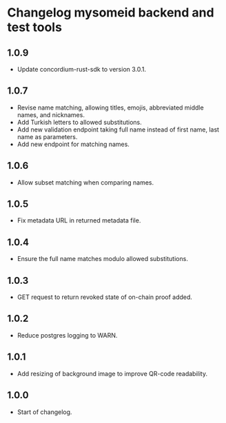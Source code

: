 # Changelog mysomeid backend and test tools

## 1.0.9

- Update concordium-rust-sdk to version 3.0.1.

## 1.0.7

- Revise name matching, allowing titles, emojis, abbreviated middle names, and nicknames.
- Add Turkish letters to allowed substitutions.
- Add new validation endpoint taking full name instead of first name, last name as parameters.
- Add new endpoint for matching names.

## 1.0.6

- Allow subset matching when comparing names.

## 1.0.5

- Fix metadata URL in returned metadata file.

## 1.0.4

- Ensure the full name matches modulo allowed substitutions.

## 1.0.3

- GET request to return revoked state of on-chain proof added.

## 1.0.2

- Reduce postgres logging to WARN.

## 1.0.1

- Add resizing of background image to improve QR-code readability.

## 1.0.0

- Start of changelog.
